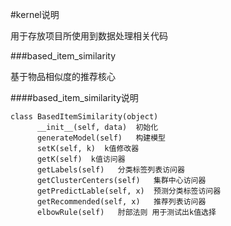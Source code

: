 #kernel说明

用于存放项目所使用到数据处理相关代码

###based_item_similarity

基于物品相似度的推荐核心

####based_item_similarity说明

    class BasedItemSimilarity(object)
          __init__(self, data)  初始化
          generateModel(self)   构建模型
          setK(self, k)  k值修改器
          getK(self)  k值访问器
          getLabels(self)   分类标签列表访问器
          getClusterCenters(self)   集群中心访问器
          getPredictLable(self, x)  预测分类标签访问器
          getRecommended(self, x)   推荐列表访问器
          elbowRule(self)   肘部法则 用于测试出k值选择